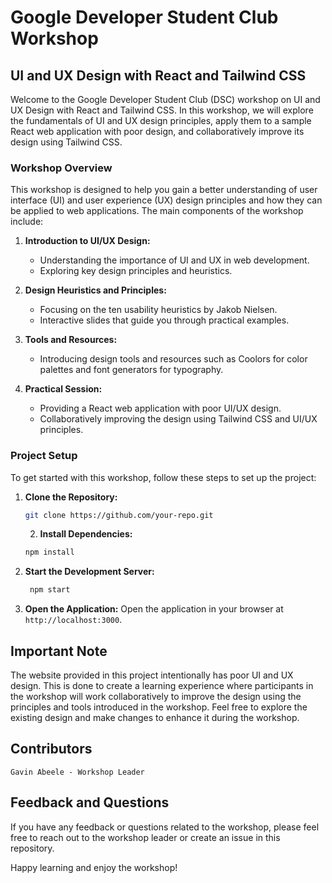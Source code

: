 # Google Developer Student Club Workshop
## UI and UX Design with React and Tailwind CSS

Welcome to the Google Developer Student Club (DSC) workshop on UI and UX Design with React and Tailwind CSS. In this workshop, we will explore the fundamentals of UI and UX design principles, apply them to a sample React web application with poor design, and collaboratively improve its design using Tailwind CSS.

### Workshop Overview

This workshop is designed to help you gain a better understanding of user interface (UI) and user experience (UX) design principles and how they can be applied to web applications. The main components of the workshop include:

1. **Introduction to UI/UX Design:**
   - Understanding the importance of UI and UX in web development.
   - Exploring key design principles and heuristics.

2. **Design Heuristics and Principles:**
   - Focusing on the ten usability heuristics by Jakob Nielsen.
   - Interactive slides that guide you through practical examples.

3. **Tools and Resources:**
   - Introducing design tools and resources such as Coolors for color palettes and font generators for typography.

4. **Practical Session:**
   - Providing a React web application with poor UI/UX design.
   - Collaboratively improving the design using Tailwind CSS and UI/UX principles.

### Project Setup

To get started with this workshop, follow these steps to set up the project:

1. **Clone the Repository:**

   ```bash
   git clone https://github.com/your-repo.git
   ```
    2. **Install Dependencies:**
   ```bash
   npm install
   ```
3. **Start the Development Server:**
   ```bash
    npm start
    ```
4. **Open the Application:**
    Open the application in your browser at `http://localhost:3000`.

## Important Note

The website provided in this project intentionally has poor UI and UX design. This is done to create a learning experience where participants in the workshop will work collaboratively to improve the design using the principles and tools introduced in the workshop. Feel free to explore the existing design and make changes to enhance it during the workshop.

## Contributors

    Gavin Abeele - Workshop Leader

## Feedback and Questions

If you have any feedback or questions related to the workshop, please feel free to reach out to the workshop leader or create an issue in this repository.

Happy learning and enjoy the workshop!
